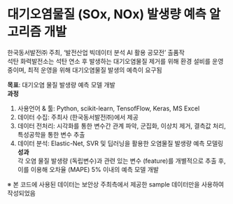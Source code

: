 # **대기오염물질 (SOx, NOx) 발생량 예측 알고리즘 개발**

한국동서발전㈜ 주최, ‘발전산업 빅데이터 분석 AI 활용 공모전’ 출품작 <br>
석탄 화력발전소는 석탄 연소 후 발생하는 대기오염물질 제거를 위해 환경 설비를 운영 중이며, 최적 운영을 위해 대기오염물질 발생의 예측이 요구됨 <br>

**목표**: 대기오염 물질 발생량 예측 모델 개발 <br>
**과정**
   1. 사용언어 & 툴: Python, scikit-learn, TensofFlow, Keras, MS Excel 
   2. 데이터 수집: 주최사 (한국동서발전㈜)에서 제공
   3. 데이터 전처리: 시각화를 통한 변수간 관계 파악, 군집화, 이상치 제거, 결측값 처리, 특성공학을 통한 변수 추출
   4. 데이터 분석: Elastic-Net, SVR 및 딥러닝을 활용한 오염물질 발생량 예측 모델링 <br>
**성과** <br>
각 오염 물질 발생량 (독립변수)과 관련 있는 변수 (feature)를 개별적으로 추출 후, 이를 이용해 오차율 (MAPE) 5% 이내의 예측 모델 개발


※ 본 코드에 사용된 데이터는 보안상 주최측에서 제공한 sample 데이터만을 사용하여 작성되었음

